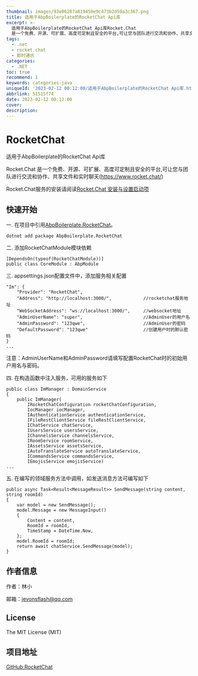 ```yaml
---
thumbnail: images/93e06287a819459e9c473b2d59a3c367.png
title: 适用于AbpBoilerplate的RocketChat Api库
excerpt: >-
  适用于AbpBoilerplate的RocketChat Api库Rocket.Chat
  是一个免费、开源、可扩展、高度可定制且安全的平台,可让您与团队进行交流和协作、共享文件和实时聊天(https://www.rocket.chat/)Rocket.Chat服务的安装请阅读。
tags:
  - .net
  - rocket.chat
  - 即时通讯
categories:
  - .NET
toc: true
recommend: 1
keywords: categories-java
uniqueId: '2023-02-12 00:12:00/适用于AbpBoilerplate的RocketChat Api库.html'
abbrlink: 51515f74
date: 2023-02-12 00:12:00
cover:
description:
---
```

# RocketChat

适用于AbpBoilerplate的RocketChat Api库


Rocket.Chat 是一个免费、开源、可扩展、高度可定制且安全的平台,可让您与团队进行交流和协作、共享文件和实时聊天(https://www.rocket.chat/)


Rocket.Chat服务的安装请阅读[Rocket.Chat 安装与设置启动项]( https://blog.csdn.net/jevonsflash/article/details/122881564)



## 快速开始


一. 在项目中引用[AbpBoilerplate.RocketChat]( https://www.nuget.org/packages/AbpBoilerplate.RocketChat)。


```
dotnet add package AbpBoilerplate.RocketChat
```

二. 添加RocketChatModule模块依赖
```
[DependsOn(typeof(RocketChatModule))]
public class CoreModule : AbpModule

```

三. appsettings.json配置文件中，添加服务相关配置
```
"Im": {
    "Provider": "RocketChat",
    "Address": "http://localhost:3000/",            //rocketchat服务地址
    "WebSocketAddress": "ws://localhost:3000/",     //websocket地址
    "AdminUserName": "super",                       //AdminUser的用户名
    "AdminPassword": "123qwe",                      //AdminUser的密码
    "DefaultPassword": "123qwe"                     //创建用户时的默认密码
}
...
```
注意：AdminUserName和AdminPassword请填写配置RocketChat时的初始用户用名与密码。

四. 在构造函数中注入服务，可用的服务如下
```
public class ImManager : DomainService
{
	public ImManager(
		IRocketChatConfiguration rocketChatConfiguration,
		IocManager iocManager,
		IAuthenticationService authenticationService,
		IFileRestClientService fileRestClientService,
		IChatService chatService,
		IUsersService usersService,
		IChannelsService channelsService,
		IRoomService roomService,
		IAssetsService assetsService,
		IAutoTranslateService autoTranslateService,
		ICommandsService commandsService,
		IEmojisService emojisService)
...
```

五. 在编写的领域服务方法中调用，如发送消息方法可编写如下
```
public async Task<Result<MessageResult>> SendMessage(string content, string roomId)
{
	var model = new SendMessage();
	model.Message = new MessageInput()
	{
		Content = content,
		RoomId = roomId,
		TimeStamp = DateTime.Now,
	};
	model.RoomId = roomId;
	return await chatService.SendMessage(model);
}
```


## 作者信息

作者：林小

邮箱：jevonsflash@qq.com



## License

The MIT License (MIT)

## 项目地址
[GitHub:RocketChat](https://github.com/MatoApps/RocketChat)

